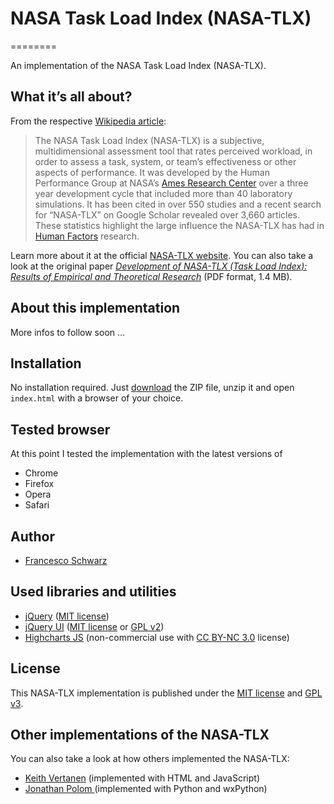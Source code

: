 # NASA Task Load Index (NASA-TLX)
========

An implementation of the NASA Task Load Index (NASA-TLX).

## What it’s all about?
From the respective [Wikipedia article](http://en.wikipedia.org/wiki/NASA-TLX):
> The NASA Task Load Index (NASA-TLX) is a subjective, multidimensional assessment tool that rates perceived workload, in order to assess a task, system, or team’s effectiveness or other aspects of performance. It was developed by the Human Performance Group at NASA’s [Ames Research Center](http://en.wikipedia.org/wiki/Ames_Research_Center) over a three year development cycle that included more than 40 laboratory simulations. It has been cited in over 550 studies and a recent search for “NASA-TLX” on Google Scholar revealed over 3,660 articles. These statistics highlight the large influence the NASA-TLX has had in [Human Factors](http://en.wikipedia.org/wiki/Human_Factors) research.

Learn more about it at the official [NASA-TLX website](http://humansystems.arc.nasa.gov/groups/TLX/). You can also take a look at the original paper [<cite>Development of NASA-TLX (Task Load Index): Results of Empirical and Theoretical Research</cite>](http://humansystems.arc.nasa.gov/groups/TLX/downloads/NASA-TLXChapter.pdf) (PDF format, 1.4 MB).

## About this implementation
More infos to follow soon …

## Installation
No installation required. Just [download](https://github.com/isellsoap/nasa-tlx/archive/master.zip) the ZIP file, unzip it and open `index.html` with a browser of your choice.

## Tested browser
At this point I tested the implementation with the latest versions of
- Chrome
- Firefox
- Opera
- Safari

## Author
- [Francesco Schwarz](https://github.com/isellsoap/)

## Used libraries and utilities
- [jQuery](http://jquery.com/) ([MIT license](https://github.com/jquery/jquery/blob/master/MIT-LICENSE.txt))
- [jQuery UI](http://jqueryui.com/) ([MIT license](http://www.opensource.org/licenses/mit-license) or [GPL v2](http://opensource.org/licenses/GPL-2.0))
- [Highcharts JS](http://www.highcharts.com/) (non-commercial use with [CC BY-NC 3.0](http://creativecommons.org/licenses/by-nc/3.0/) license)

## License
This NASA-TLX implementation is published under the [MIT license](http://www.opensource.org/licenses/mit-license) and [GPL v3](http://opensource.org/licenses/GPL-3.0).

## Other implementations of the NASA-TLX
You can also take a look at how others implemented the NASA-TLX:
- [Keith Vertanen](http://www.keithv.com/software/nasatlx/) (implemented with HTML and JavaScript)
- [Jonathan Polom ](https://github.com/jmpolom/NASA-TLX) (implemented with Python and wxPython)